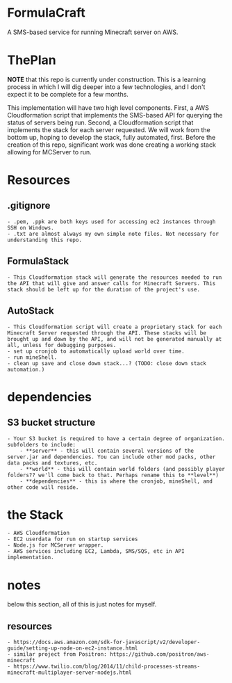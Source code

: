 # FormulaCraft
A SMS-based service for running Minecraft server on AWS.

# ThePlan

**NOTE** that this repo is currently under construction. This is a learning process in which I will dig deeper into a few technologies, and I don't expect it to be complete for a few months.

This implementation will have two high level components. First, a AWS Cloudformation script that implements the SMS-based API for querying the status of servers being run. Second, a Cloudformation script that implements the stack for each server requested. We will work from the bottom up, hoping to develop the stack,  fully automated, first. Before the creation of this repo, significant work was done creating a working stack allowing for MCServer to run.

# Resources

## .gitignore
	- .pem, .ppk are both keys used for accessing ec2 instances through SSH on Windows.
	- .txt are almost always my own simple note files. Not necessary for understanding this repo.

## FormulaStack
	- This Cloudformation stack will generate the resources needed to run the API that will give and answer calls for Minecraft Servers. This stack should be left up for the duration of the project's use.

## AutoStack
	- This Cloudformation script will create a proprietary stack for each Minecraft Server requested through the API. These stacks will be brought up and down by the API, and will not be generated manually at all, unless for debugging purposes.
	- set up cronjob to automatically upload world over time.
	- run mineShell.
	- clean up save and close down stack...? (TODO: close down stack automation.)

# dependencies

## S3 bucket structure
	- Your S3 bucket is required to have a certain degree of organization. subfolders to include:
		- **server** - this will contain several versions of the server.jar and dependencies. You can include other mod packs, other data packs and textures, etc.
		- **world** - this will contain world folders (and possibly player folders?? we'll come back to that. Perhaps rename this to **level**)
		- **dependencies** - this is where the cronjob, mineShell, and other code will reside.

# the Stack

	- AWS Cloudformation
	- EC2 userdata for run on startup services
	- Node.js for MCServer wrapper.
	- AWS services including EC2, Lambda, SMS/SQS, etc in API implementation.

# notes

below this section, all of this is just notes for myself.

## resources
	- https://docs.aws.amazon.com/sdk-for-javascript/v2/developer-guide/setting-up-node-on-ec2-instance.html
	- similar project from Positron: https://github.com/positron/aws-minecraft
	- https://www.twilio.com/blog/2014/11/child-processes-streams-minecraft-multiplayer-server-nodejs.html
